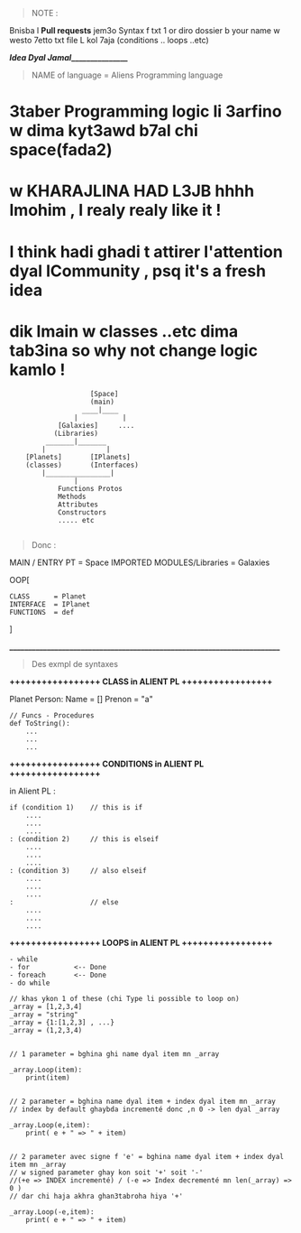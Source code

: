 > NOTE :

Bnisba l **Pull requests** jem3o Syntax f txt 1 or diro dossier b your name w westo 7etto txt file L kol 7aja (conditions .. loops ..etc)


**_____________________Idea Dyal Jamal____________________________________**


> NAME of language =  Aliens Programming language


# 3taber Programming logic li 3arfino w dima kyt3awd b7al chi space(fada2)
# w KHARAJLINA HAD L3JB hhhh lmohim , I realy realy like it !
# I think hadi ghadi t attirer l'attention dyal lCommunity , psq it's a fresh idea
# dik lmain w classes ..etc dima tab3ina so why not change logic kamlo  !


```
					[Space]
					(main)
				  ____|____
				|			|
			[Galaxies]	   ....
		   (Libraries)
		 _______|_______
		|  	     		|
	[Planets]		[IPlanets]
	(classes)		(Interfaces)
		|________________|
				|
			Functions Protos
			Methods
			Attributes
			Constructors
			..... etc
			
```
   
   

   
> Donc :


MAIN / ENTRY PT 			= Space
IMPORTED MODULES/Libraries 	= Galaxies

OOP[
	
	CLASS      = Planet
	INTERFACE  = IPlanet
	FUNCTIONS  = def
]


**________________________________________________________________________**


> Des exmpl de syntaxes 


**+++++++++++++++++ CLASS in ALIENT PL +++++++++++++++++**

Planet Person:
	Name 	= 	[]
	Prenon 	=	"a"

	// Funcs - Procedures
	def ToString():
		...
		...
		...
	

**+++++++++++++++++ CONDITIONS in ALIENT PL +++++++++++++++++**

in Alient PL :
		
	if (condition 1) 	// this is if 
		....
		....
		....
	: (condition 2)		// this is elseif
		....
		....
		....
	: (condition 3)		// also elseif
		....
		....
		....
	:					// else
		....
		....
		....
	

**+++++++++++++++++ LOOPS in ALIENT PL +++++++++++++++++**

	- while
	- for			<-- Done
	- foreach		<-- Done
	- do while
	
	// khas ykon 1 of these (chi Type li possible to loop on)
	_array = [1,2,3,4]
	_array = "string"
	_array = {1:[1,2,3] , ...}
	_array = (1,2,3,4)
	
	
	// 1 parameter = bghina ghi name dyal item mn _array
	
	_array.Loop(item):
		print(item)
		
		
	// 2 parameter = bghina name dyal item + index dyal item mn _array
	// index by default ghaybda incrementé donc ,n 0 -> len dyal _array
	
	_array.Loop(e,item):
		print( e + " => " + item)


	// 2 parameter avec signe f 'e' = bghina name dyal item + index dyal item mn _array
	// w signed parameter ghay kon soit '+' soit '-'  
	//(+e => INDEX incrementé) / (-e => Index decrementé mn len(_array) => 0 )
	// dar chi haja akhra ghan3tabroha hiya '+'
	
	_array.Loop(-e,item):
		print( e + " => " + item)







